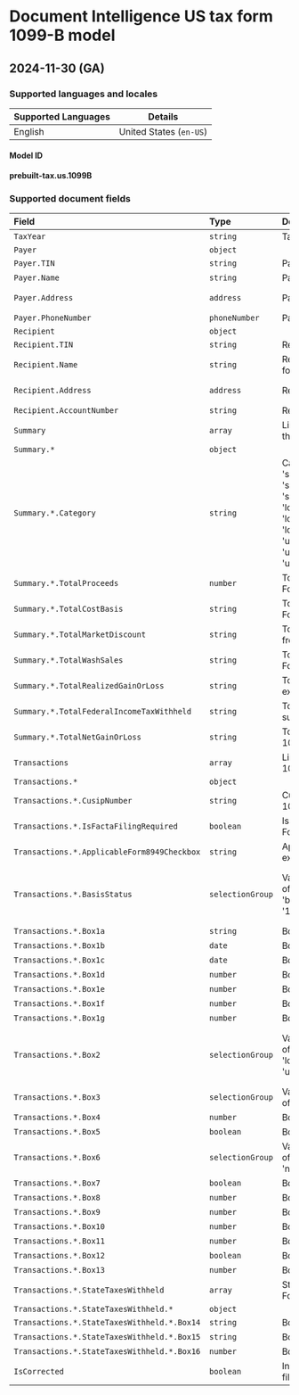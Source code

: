 # Document Intelligence US tax form 1099-B model

## 2024-11-30 (GA)

### Supported languages and locales

| Supported Languages | Details |
|:--------------------|:-------:|
|English|United States (`en-US`)|

#### Model ID

**prebuilt-tax.us.1099B**


### Supported document fields
| Field | Type | Description | Example |
|:------|:-----|:------------|:--------|
|`TaxYear`|`string`|Tax Year extracted from Form 1099-B.|2022|
|`Payer`|`object`|||
|`Payer.TIN`|`string`|Payer tax identification number.|123-45-6789|
|`Payer.Name`|`string`|Payer full name as written on the form.|John Smith|
|`Payer.Address`|`address`|Payer address.|123 Microsoft Way, Redmond WA 98052|
|`Payer.PhoneNumber`|`phoneNumber`|Payer Phone Number.|+19876543210|
|`Recipient`|`object`|||
|`Recipient.TIN`|`string`|Recipient tax identification number.|123-45-6789|
|`Recipient.Name`|`string`|Recipient full name as written on the form.|John Smith|
|`Recipient.Address`|`address`|Recipient address.|123 Microsoft Way, Redmond WA 98052|
|`Recipient.AccountNumber`|`string`|Recipient account number.|55123456789|
|`Summary`|`array`|List of transactions summary reported in the Form 1099-B||
|`Summary.*`|`object`|||
|`Summary.*.Category`|`string`|Can be one for the following: 'shortTermBasisReportedToIRS', 'shortTermNotBasisReportedToIRS', 'shortTerm1099BNotReceived', 'longTermBasisReportedToIRS', 'longTermNotBasisReportedToIRS', 'longTerm1099BNotReceived', 'underterminedTermBasisReportedToIRS', 'undertinedBasisReportedToIRS', 'undertined1099BNotReceived'.|shortTermBasisReportedToIRS|
|`Summary.*.TotalProceeds`|`number`|Total proceeds summary extracted from Form 1099-B.|123456|
|`Summary.*.TotalCostBasis`|`string`|Total cost basis summary extracted from Form 1099-B.|123456|
|`Summary.*.TotalMarketDiscount`|`string`|Total market discount summary extracted from Form 1099-B.|123456|
|`Summary.*.TotalWashSales`|`string`|Total wash sales summary extracted from Form 1099-B.|123456|
|`Summary.*.TotalRealizedGainOrLoss`|`string`|Total realized gain or loss summary extracted from Form 1099-B.|123456|
|`Summary.*.TotalFederalIncomeTaxWithheld`|`string`|Total federal income tax withheld summary extracted from Form 1099-B.|123456|
|`Summary.*.TotalNetGainOrLoss`|`string`|Total net gain or loss summary fo Form 1099-B.|123456|
|`Transactions`|`array`|List of transactions reported in the Form 1099-B||
|`Transactions.*`|`object`|||
|`Transactions.*.CusipNumber`|`string`|Cusip Number extracted from Form 1099-B.|981276345|
|`Transactions.*.IsFactaFilingRequired`|`boolean`|Is Facta Filing Required extracted from Form 1099-B.|:selected:|
|`Transactions.*.ApplicableForm8949Checkbox`|`string`|Applicable Form8949 Checkbox extracted from Form 1099-B.|A|
|`Transactions.*.BasisStatus`|`selectionGroup`|Value will be a list containing at least one of the following: 'basisReportedToIRS', 'basisNotReportedToIRS', '1099BNotReceived'.|basisReportedToIRS :unselected: basisNotReportedToIRS :unselected: undertermined :unselected:|
|`Transactions.*.Box1a`|`string`|Box 1a extracted from Form 1099-B.|100 sh. XYZ Co.|
|`Transactions.*.Box1b`|`date`|Box 1b extracted from Form 1099-B.|2022-12-31|
|`Transactions.*.Box1c`|`date`|Box 1c extracted from Form 1099-B.|2022-12-31|
|`Transactions.*.Box1d`|`number`|Box 1d extracted from Form 1099-B.|123456|
|`Transactions.*.Box1e`|`number`|Box 1e extracted from Form 1099-B.|123456|
|`Transactions.*.Box1f`|`number`|Box 1f extracted from Form 1099-B.|123456|
|`Transactions.*.Box1g`|`number`|Box 1g extracted from Form 1099-B.|123456|
|`Transactions.*.Box2`|`selectionGroup`|Value will be a list containing at least one of the following: 'shortTermGainOrLoss', 'longTermGainOrLoss', 'ordinary', 'undertermined'.|shortTermGainOrLoss :unselected: longTermGainOrLoss :unselected: ordinary :unselected:|
|`Transactions.*.Box3`|`selectionGroup`|Value will be a list containing at least one of the following: 'collectible', 'qof'.|collectible :unselected: qof :unselected:|
|`Transactions.*.Box4`|`number`|Box 4 extracted from Form 1099-B.|123456|
|`Transactions.*.Box5`|`boolean`|Box 5 extracted from Form 1099-B.|:selected:|
|`Transactions.*.Box6`|`selectionGroup`|Value will be a list containing at least one of the following: 'grossProceeds', 'netProceeds'.|grossProceeds :unselected: netProceeds :unselected:|
|`Transactions.*.Box7`|`boolean`|Box 7 extracted from Form 1099-B.|:selected:|
|`Transactions.*.Box8`|`number`|Box 8 extracted from Form 1099-B.|123456|
|`Transactions.*.Box9`|`number`|Box 9 extracted from Form 1099-B.|123456|
|`Transactions.*.Box10`|`number`|Box 10 extracted from Form 1099-B.|123456|
|`Transactions.*.Box11`|`number`|Box 11 extracted from Form 1099-B.|123456|
|`Transactions.*.Box12`|`boolean`|Box 12 extracted from Form 1099-B.|:selected:|
|`Transactions.*.Box13`|`number`|Box 13 extracted from Form 1099-B.|123456|
|`Transactions.*.StateTaxesWithheld`|`array`|State Taxes Withheld extracted from Form 1099-B||
|`Transactions.*.StateTaxesWithheld.*`|`object`|||
|`Transactions.*.StateTaxesWithheld.*.Box14`|`string`|Box 14 extracted from Form 1099-B.|WA|
|`Transactions.*.StateTaxesWithheld.*.Box15`|`string`|Box 15 extracted from Form 1099-B.|12-3456789|
|`Transactions.*.StateTaxesWithheld.*.Box16`|`number`|Box 16 extracted from Form 1099-B.|123456|
|`IsCorrected`|`boolean`|Indicates whether form is a corrective filing.|:selected:|